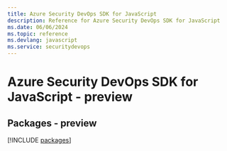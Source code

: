 ```yaml
---
title: Azure Security DevOps SDK for JavaScript
description: Reference for Azure Security DevOps SDK for JavaScript
ms.date: 06/06/2024
ms.topic: reference
ms.devlang: javascript
ms.service: securitydevops
---
```

# Azure Security DevOps SDK for JavaScript - preview
## Packages - preview
[!INCLUDE [packages](security-devops-index.md)]